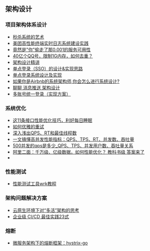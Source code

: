 ## 架构设计

### 项目架构体系设计

- [秒杀系统的艺术](https://juejin.cn/post/6844903949632274445)
- [美团高性能终端实时日志系统建设实践](https://mp.weixin.qq.com/s/u1mFdYm8fr2mqbxW_Gpaxg)
- [竟然是"你"偷走了那0.001的服务可用性](https://mp.weixin.qq.com/s/-C-wIjkKM7N1M7fcCd7HSQ)
- [40亿个QQ号，限制1G内存，如何去重？](https://mp.weixin.qq.com/s/nJ-eTDmFUfPekqS9wrzTew)
- [架构设计精讲](https://learn.lianglianglee.com/%E4%B8%93%E6%A0%8F/%E6%9E%B6%E6%9E%84%E8%AE%BE%E8%AE%A1%E9%9D%A2%E8%AF%95%E7%B2%BE%E8%AE%B2)
- [单点登录（SSO）的设计&实现思路](https://www.jianshu.com/p/cf41a10da952)
- [单点登录系统设计及实现](https://blog.csdn.net/W1413729/article/details/118653923#:~:text=%E5%8D%95%E7%82%B9%E7%99%BB%E5%BD%95%E7%B3%BB%E7%BB%9F%E8%AE%BE%E8%AE%A1%E5%8F%8A%E5%AE%9E%E7%8E%B0%201%201%20%E7%B3%BB%E7%BB%9F%E7%AE%80%E4%BB%8B%201.1%20http%E5%8D%8F%E8%AE%AE%20web%E5%BA%94%E7%94%A8%E9%87%87%E7%94%A8browser%2Fserver%E6%9E%B6%E6%9E%84%EF%BC%8Chttp%E4%BD%9C%E4%B8%BA%E9%80%9A%E4%BF%A1%E5%8D%8F%E8%AE%AE%E3%80%82%20http%E6%98%AF%E6%97%A0%E7%8A%B6%E6%80%81%E5%8D%8F%E8%AE%AE%EF%BC%8C%E6%B5%8F%E8%A7%88%E5%99%A8%E7%9A%84%E6%AF%8F%E4%B8%80%E6%AC%A1%E8%AF%B7%E6%B1%82%EF%BC%8C%E6%9C%8D%E5%8A%A1%E5%99%A8%E4%BC%9A%E7%8B%AC%E7%AB%8B%E5%A4%84%E7%90%86%EF%BC%8C%E4%B8%8D%E4%B8%8E%E4%B9%8B%E5%89%8D%E6%88%96%E4%B9%8B%E5%90%8E%E7%9A%84%E8%AF%B7%E6%B1%82%E4%BA%A7%E7%94%9F%E5%85%B3%E8%81%94%EF%BC%8C%E8%BF%99%E4%B8%AA%E8%BF%87%E7%A8%8B%E7%94%A8%E4%B8%8B%E5%9B%BE%E8%AF%B4%E6%98%8E%EF%BC%8C%E4%B8%89%E6%AC%A1%E8%AF%B7%E6%B1%82%2F%E5%93%8D%E5%BA%94%E5%AF%B9%E4%B9%8B%E9%97%B4%E6%B2%A1%E6%9C%89%E4%BB%BB%E4%BD%95%E8%81%94%E7%B3%BB%E3%80%82,3%203%20%E7%B3%BB%E7%BB%9F%E4%B8%9A%E5%8A%A1%E5%AE%9E%E7%8E%B0%203.1%20%E4%B8%9A%E5%8A%A1%E5%88%86%E6%9E%90%20sso%E9%87%87%E7%94%A8%E5%AE%A2%E6%88%B7%E7%AB%AF%2F%E6%9C%8D%E5%8A%A1%E7%AB%AF%E6%9E%B6%E6%9E%84%EF%BC%8C%E6%88%91%E4%BB%AC%E5%85%88%E7%9C%8Bsso-client%E4%B8%8Esso-server%E8%A6%81%E5%AE%9E%E7%8E%B0%E7%9A%84%E5%8A%9F%E8%83%BD%EF%BC%88%E4%B8%8B%E9%9D%A2%EF%BC%9Asso%E8%AE%A4%E8%AF%81%E4%B8%AD%E5%BF%83%3Dsso-server%EF%BC%89%20%E5%AE%A2%E6%88%B7%E7%AB%AF%E4%B8%9A%E5%8A%A1%E5%88%86%E6%9E%90%20)
- [如果你是Airbnb的系统架构师,你会怎么进行系统设计?](https://mp.weixin.qq.com/s/qW4aDBMZORXYkNUHflKBVg)
- [聊聊 消息推送 架构设计](https://mp.weixin.qq.com/s/vVxR94IJGuDlEydu9S9y0A)
- [多账号统一登录（实现方案）](https://mp.weixin.qq.com/s/2-tFIN5XjtHIKHCPWfJyTA)

### 系统优化

- [这11条接口性能优化技巧，利好每日睡眠](https://mp.weixin.qq.com/s/3jrf1GKBBbVzcvJxqYnx9Q)
- [如何优雅的重试](https://www.infoq.cn/article/5fBoevKaL0GVGvgeac4Z)
- [深入浅出QPS、RT和最佳线程数](https://blog.csdn.net/sinat_34976604/article/details/88125707?spm=1001.2101.3001.6650.5&utm_medium=distribute.pc_relevant.none-task-blog-2%7Edefault%7EBlogCommendFromBaidu%7ERate-5-88125707-blog-103440471.235%5Ev38%5Epc_relevant_anti_t3&depth_1-utm_source=distribute.pc_relevant.none-task-blog-2%7Edefault%7EBlogCommendFromBaidu%7ERate-5-88125707-blog-103440471.235%5Ev38%5Epc_relevant_anti_t3&utm_relevant_index=10)
- [一文搞懂高并发性能指标：QPS、TPS、RT、并发数、吞吐量](https://zhuanlan.zhihu.com/p/337708438)
- [500并发的qps是多少_QPS、TPS、并发用户数、吞吐量关系](https://blog.csdn.net/weixin_36886116/article/details/118931076?ydreferer=aHR0cHM6Ly93d3cuYmluZy5jb20v)
- [阿里二面：千万级、亿级数据，如何性能优化？ 教科书级 答案来了](https://blog.csdn.net/crazymakercircle/article/details/128848309)
- []()

### 性能测试

- [性能测试工具wrk教程](https://www.cnblogs.com/quanxiaoha/p/10661650.html)

### 架构问题解决方案

- [云原生环境下对“多活”架构的思考](https://mp.weixin.qq.com/s/y-ZZ3YsxjraOt6TiMHqqGw)
- [企业级 CI/CD 最佳实践23式](https://mp.weixin.qq.com/s/ZE2sRrYoVESUbmRTL9W6sA)

### 熔断

- [微服务架构下的熔断框架：hystrix-go](https://juejin.cn/post/7004802597332713503)